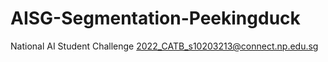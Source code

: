 # AISG-Segmentation-Peekingduck
National AI Student Challenge 2022_CATB_s10203213@connect.np.edu.sg
